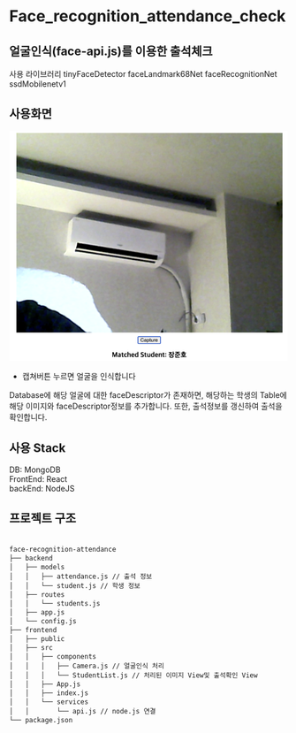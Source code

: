 # Face_recognition_attendance_check

## 얼굴인식(face-api.js)를 이용한 출석체크
사용 라이브러리
tinyFaceDetector
faceLandmark68Net
faceRecognitionNet
ssdMobilenetv1

## 사용화면
![capture](./readme/capture.png)
- 캡쳐버튼 누르면 얼굴을 인식합니다

Database에 해당 얼굴에 대한 faceDescriptor가 존재하면, 해당하는 학생의 Table에 해당 이미지와 faceDescriptor정보를 추가합니다.
또한, 출석정보를 갱신하여 출석을 확인합니다.


## 사용 Stack
DB: MongoDB   
FrontEnd: React   
backEnd: NodeJS   

## 프로젝트 구조
```arduino

face-recognition-attendance
├── backend
│   ├── models
│   │   ├── attendance.js // 출석 정보
│   │   └── student.js // 학생 정보
│   ├── routes
│   │   └── students.js
│   ├── app.js
│   └── config.js
├── frontend
│   ├── public
│   ├── src
│   │   ├── components
│   │   │   ├── Camera.js // 얼굴인식 처리
│   │   │   └── StudentList.js // 처리된 이미지 View및 출석확인 View
│   │   ├── App.js
│   │   ├── index.js
│   │   └── services
│   │       └── api.js // node.js 연결
└── package.json
```